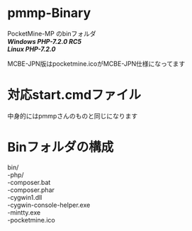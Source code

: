# pmmp-Binary
PocketMine-MP のbinフォルダ  <br>
***Windows PHP-7.2.0 RC5*** <br>
***Linux PHP-7.2.0*** <br>

MCBE-JPN版はpocketmine.icoがMCBE-JPN仕様になってます<br>

# 対応start.cmdファイル
中身的にはpmmpさんのものと同じになります

# Binフォルダの構成  
bin/  
  -php/  
  -composer.bat  
  -composer.phar  
  -cygwin1.dll  
  -cygwin-console-helper.exe  
  -mintty.exe  
  -pocketmine.ico  
